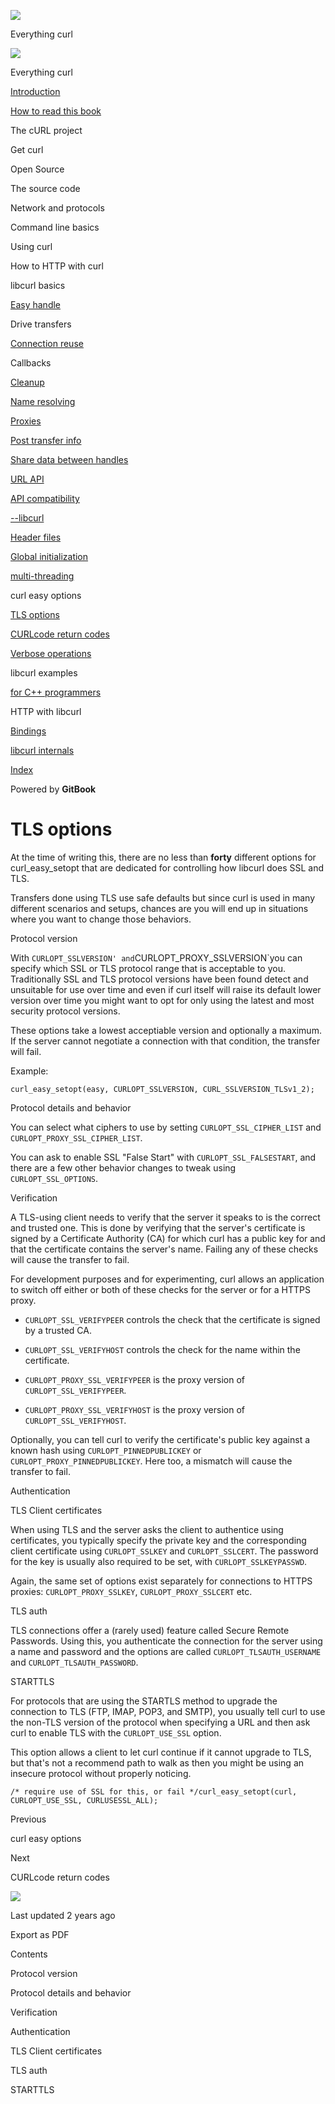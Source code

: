 <a href="../../index.html" class="link-a079aa82--primary-53a25e66--logoLink-10d08504"></a>

<img src="https://gblobscdn.gitbook.com/orgs%2F-LxuH0qSm4xO9nWfEBlB%2Favatar.png?alt=media" class="image-67b14f24--avatar-1c1d03ec" />

<span class="text-4505230f--UIH400-4e41e82a--textContentFamily-49a318e1--spaceNameText-677c2969">Everything curl</span>

<a href="../../index.html" class="link-a079aa82--primary-53a25e66--logoLink-10d08504"></a>

<img src="https://gblobscdn.gitbook.com/orgs%2F-LxuH0qSm4xO9nWfEBlB%2Favatar.png?alt=media" class="image-67b14f24--avatar-1c1d03ec" />

<span class="text-4505230f--UIH400-4e41e82a--textContentFamily-49a318e1--spaceNameText-677c2969">Everything curl</span>

<a href="../../index.html" class="navButton-94f2579c--navButtonClickable-161b88ca"><span class="text-4505230f--UIH300-2063425d--textContentFamily-49a318e1--navButtonLabel-14a4968f">Introduction</span></a>

<a href="../../how-to-read.html" class="navButton-94f2579c--navButtonClickable-161b88ca"><span class="text-4505230f--UIH300-2063425d--textContentFamily-49a318e1--navButtonLabel-14a4968f">How to read this book</span></a>

<span class="text-4505230f--UIH300-2063425d--textContentFamily-49a318e1--navButtonLabel-14a4968f">The cURL project</span>

<span class="text-4505230f--UIH300-2063425d--textContentFamily-49a318e1--navButtonLabel-14a4968f">Get curl</span>

<span class="text-4505230f--UIH300-2063425d--textContentFamily-49a318e1--navButtonLabel-14a4968f">Open Source</span>

<span class="text-4505230f--UIH300-2063425d--textContentFamily-49a318e1--navButtonLabel-14a4968f">The source code</span>

<span class="text-4505230f--UIH300-2063425d--textContentFamily-49a318e1--navButtonLabel-14a4968f">Network and protocols</span>

<span class="text-4505230f--UIH300-2063425d--textContentFamily-49a318e1--navButtonLabel-14a4968f">Command line basics</span>

<span class="text-4505230f--UIH300-2063425d--textContentFamily-49a318e1--navButtonLabel-14a4968f">Using curl</span>

<span class="text-4505230f--UIH300-2063425d--textContentFamily-49a318e1--navButtonLabel-14a4968f">How to HTTP with curl</span>

<span class="text-4505230f--UIH300-2063425d--textContentFamily-49a318e1--navButtonLabel-14a4968f">libcurl basics</span>

<a href="../easyhandle.html" class="navButton-94f2579c--pageItemWithChildrenNested-2c5d8183--navButtonClickable-161b88ca"><span class="text-4505230f--UIH300-2063425d--textContentFamily-49a318e1--navButtonLabel-14a4968f">Easy handle</span></a>

<span class="text-4505230f--UIH300-2063425d--textContentFamily-49a318e1--navButtonLabel-14a4968f">Drive transfers</span>

<a href="../connectionreuse.html" class="navButton-94f2579c--pageItemWithChildrenNested-2c5d8183--navButtonClickable-161b88ca"><span class="text-4505230f--UIH300-2063425d--textContentFamily-49a318e1--navButtonLabel-14a4968f">Connection reuse</span></a>

<span class="text-4505230f--UIH300-2063425d--textContentFamily-49a318e1--navButtonLabel-14a4968f">Callbacks</span>

<a href="../cleanup.html" class="navButton-94f2579c--pageItemWithChildrenNested-2c5d8183--navButtonClickable-161b88ca"><span class="text-4505230f--UIH300-2063425d--textContentFamily-49a318e1--navButtonLabel-14a4968f">Cleanup</span></a>

<a href="../names.html" class="navButton-94f2579c--pageItemWithChildrenNested-2c5d8183--navButtonClickable-161b88ca"><span class="text-4505230f--UIH300-2063425d--textContentFamily-49a318e1--navButtonLabel-14a4968f">Name resolving</span></a>

<a href="../proxies.html" class="navButton-94f2579c--pageItemWithChildrenNested-2c5d8183--navButtonClickable-161b88ca"><span class="text-4505230f--UIH300-2063425d--textContentFamily-49a318e1--navButtonLabel-14a4968f">Proxies</span></a>

<a href="../getinfo.html" class="navButton-94f2579c--pageItemWithChildrenNested-2c5d8183--navButtonClickable-161b88ca"><span class="text-4505230f--UIH300-2063425d--textContentFamily-49a318e1--navButtonLabel-14a4968f">Post transfer info</span></a>

<a href="../sharing.html" class="navButton-94f2579c--pageItemWithChildrenNested-2c5d8183--navButtonClickable-161b88ca"><span class="text-4505230f--UIH300-2063425d--textContentFamily-49a318e1--navButtonLabel-14a4968f">Share data between handles</span></a>

<a href="../url.html" class="navButton-94f2579c--pageItemWithChildrenNested-2c5d8183--navButtonClickable-161b88ca"><span class="text-4505230f--UIH300-2063425d--textContentFamily-49a318e1--navButtonLabel-14a4968f">URL API</span></a>

<a href="../api.html" class="navButton-94f2579c--pageItemWithChildrenNested-2c5d8183--navButtonClickable-161b88ca"><span class="text-4505230f--UIH300-2063425d--textContentFamily-49a318e1--navButtonLabel-14a4968f">API compatibility</span></a>

<a href="../libcurl.html" class="navButton-94f2579c--pageItemWithChildrenNested-2c5d8183--navButtonClickable-161b88ca"><span class="text-4505230f--UIH300-2063425d--textContentFamily-49a318e1--navButtonLabel-14a4968f">--libcurl</span></a>

<a href="../headers.html" class="navButton-94f2579c--pageItemWithChildrenNested-2c5d8183--navButtonClickable-161b88ca"><span class="text-4505230f--UIH300-2063425d--textContentFamily-49a318e1--navButtonLabel-14a4968f">Header files</span></a>

<a href="../globalinit.html" class="navButton-94f2579c--pageItemWithChildrenNested-2c5d8183--navButtonClickable-161b88ca"><span class="text-4505230f--UIH300-2063425d--textContentFamily-49a318e1--navButtonLabel-14a4968f">Global initialization</span></a>

<a href="../threading.html" class="navButton-94f2579c--pageItemWithChildrenNested-2c5d8183--navButtonClickable-161b88ca"><span class="text-4505230f--UIH300-2063425d--textContentFamily-49a318e1--navButtonLabel-14a4968f">multi-threading</span></a>

<span class="text-4505230f--UIH300-2063425d--textContentFamily-49a318e1--navButtonLabel-14a4968f">curl easy options</span>

<a href="tlsoptions.html" class="navButton-94f2579c--pageItemWithChildrenNested-2c5d8183--navButtonClickable-161b88ca--navButtonOpened-6a88552e"><span class="text-4505230f--UIH300-2063425d--textContentFamily-49a318e1--navButtonLabel-14a4968f">TLS options</span></a>

<a href="../curlcode.html" class="navButton-94f2579c--pageItemWithChildrenNested-2c5d8183--navButtonClickable-161b88ca"><span class="text-4505230f--UIH300-2063425d--textContentFamily-49a318e1--navButtonLabel-14a4968f">CURLcode return codes</span></a>

<a href="../verbose.html" class="navButton-94f2579c--pageItemWithChildrenNested-2c5d8183--navButtonClickable-161b88ca"><span class="text-4505230f--UIH300-2063425d--textContentFamily-49a318e1--navButtonLabel-14a4968f">Verbose operations</span></a>

<span class="text-4505230f--UIH300-2063425d--textContentFamily-49a318e1--navButtonLabel-14a4968f">libcurl examples</span>

<a href="../cplusplus.html" class="navButton-94f2579c--pageItemWithChildrenNested-2c5d8183--navButtonClickable-161b88ca"><span class="text-4505230f--UIH300-2063425d--textContentFamily-49a318e1--navButtonLabel-14a4968f">for C++ programmers</span></a>

<span class="text-4505230f--UIH300-2063425d--textContentFamily-49a318e1--navButtonLabel-14a4968f">HTTP with libcurl</span>

<a href="../../bindings.html" class="navButton-94f2579c--navButtonClickable-161b88ca"><span class="text-4505230f--UIH300-2063425d--textContentFamily-49a318e1--navButtonLabel-14a4968f">Bindings</span></a>

<a href="../../internals.html" class="navButton-94f2579c--navButtonClickable-161b88ca"><span class="text-4505230f--UIH300-2063425d--textContentFamily-49a318e1--navButtonLabel-14a4968f">libcurl internals</span></a>

<a href="../../bookindex.html" class="navButton-94f2579c--navButtonClickable-161b88ca"><span class="text-4505230f--UIH300-2063425d--textContentFamily-49a318e1--navButtonLabel-14a4968f">Index</span></a>

<a href="https://www.gitbook.com/?utm_source=content&amp;utm_medium=trademark&amp;utm_campaign=curl-1" class="reset-3c756112--trademark-a8da4b94"></a>

<span class="text-4505230f--TextH200-a3425406--textUIFamily-5ebd8e40">Powered by **GitBook**</span>

<span class="text-4505230f--DisplayH900-bfb998fa--textContentFamily-49a318e1">TLS options</span>
================================================================================================

<span class="text-4505230f--UIH300-2063425d--textUIFamily-5ebd8e40--text-8ee2c8b2"></span>

<span class="text-4505230f--UIH300-2063425d--textUIFamily-5ebd8e40--text-8ee2c8b2"></span>

<span class="text-4505230f--TextH400-3033861f--textContentFamily-49a318e1"><span data-key="971e48488c1b4d7a9e4a2c28a6a0cc24"><span data-offset-key="971e48488c1b4d7a9e4a2c28a6a0cc24:0">At the time of writing this, there are no less than </span><span data-offset-key="971e48488c1b4d7a9e4a2c28a6a0cc24:1">**forty**</span><span data-offset-key="971e48488c1b4d7a9e4a2c28a6a0cc24:2"> different options for curl\_easy\_setopt that are dedicated for controlling how libcurl does SSL and TLS.</span></span></span>

<span class="text-4505230f--TextH400-3033861f--textContentFamily-49a318e1"><span data-key="d9c619f47bde4659854ca121e1223ed2"><span data-offset-key="d9c619f47bde4659854ca121e1223ed2:0">Transfers done using TLS use safe defaults but since curl is used in many different scenarios and setups, chances are you will end up in situations where you want to change those behaviors.</span></span></span>

<span class="text-4505230f--HeadingH700-04e1a2a3--textContentFamily-49a318e1"><span data-key="10c4a4db29414624b975430d36b957ac"><span data-offset-key="10c4a4db29414624b975430d36b957ac:0">Protocol version</span></span></span>

<span class="text-4505230f--TextH400-3033861f--textContentFamily-49a318e1"><span data-key="21e1e85a7f9f4459aa30e5ecb7067381"><span data-offset-key="21e1e85a7f9f4459aa30e5ecb7067381:0">With </span><span data-offset-key="21e1e85a7f9f4459aa30e5ecb7067381:1">`CURLOPT_SSLVERSION' and`</span><span data-offset-key="21e1e85a7f9f4459aa30e5ecb7067381:2">CURLOPT\_PROXY\_SSLVERSION\`you can specify which SSL or TLS protocol range that is acceptable to you. Traditionally SSL and TLS protocol versions have been found detect and unsuitable for use over time and even if curl itself will raise its default lower version over time you might want to opt for only using the latest and most security protocol versions.</span></span></span>

<span class="text-4505230f--TextH400-3033861f--textContentFamily-49a318e1"><span data-key="91b32d13a26444e5a3aa9370787c6a7c"><span data-offset-key="91b32d13a26444e5a3aa9370787c6a7c:0">These options take a lowest acceptiable version and optionally a maximum. If the server cannot negotiate a connection with that condition, the transfer will fail.</span></span></span>

<span class="text-4505230f--TextH400-3033861f--textContentFamily-49a318e1"><span data-key="9a396dd6276d4b2692cd19926a608e7e"><span data-offset-key="9a396dd6276d4b2692cd19926a608e7e:0">Example:</span></span></span>

    curl_easy_setopt(easy, CURLOPT_SSLVERSION, CURL_SSLVERSION_TLSv1_2);

<span class="text-4505230f--HeadingH700-04e1a2a3--textContentFamily-49a318e1"><span data-key="54cb69b656f54976bfb005414e4917a7"><span data-offset-key="54cb69b656f54976bfb005414e4917a7:0">Protocol details and behavior</span></span></span>

<span class="text-4505230f--TextH400-3033861f--textContentFamily-49a318e1"><span data-key="2b9ce29a5b5243238c11e0cb0447b9ea"><span data-offset-key="2b9ce29a5b5243238c11e0cb0447b9ea:0">You can select what ciphers to use by setting </span><span data-offset-key="2b9ce29a5b5243238c11e0cb0447b9ea:1">`CURLOPT_SSL_CIPHER_LIST`</span><span data-offset-key="2b9ce29a5b5243238c11e0cb0447b9ea:2"> and </span><span data-offset-key="2b9ce29a5b5243238c11e0cb0447b9ea:3">`CURLOPT_PROXY_SSL_CIPHER_LIST`</span><span data-offset-key="2b9ce29a5b5243238c11e0cb0447b9ea:4">.</span></span></span>

<span class="text-4505230f--TextH400-3033861f--textContentFamily-49a318e1"><span data-key="b14672abbf154894834d99da16349b80"><span data-offset-key="b14672abbf154894834d99da16349b80:0">You can ask to enable SSL "False Start" with </span><span data-offset-key="b14672abbf154894834d99da16349b80:1">`CURLOPT_SSL_FALSESTART`</span><span data-offset-key="b14672abbf154894834d99da16349b80:2">, and there are a few other behavior changes to tweak using </span><span data-offset-key="b14672abbf154894834d99da16349b80:3">`CURLOPT_SSL_OPTIONS`</span><span data-offset-key="b14672abbf154894834d99da16349b80:4">.</span></span></span>

<span class="text-4505230f--HeadingH700-04e1a2a3--textContentFamily-49a318e1"><span data-key="341face1042e4ad3bf6dae17aaadbd31"><span data-offset-key="341face1042e4ad3bf6dae17aaadbd31:0">Verification</span></span></span>

<span class="text-4505230f--TextH400-3033861f--textContentFamily-49a318e1"><span data-key="2bcd0042665b4c3da31b713a830418f2"><span data-offset-key="2bcd0042665b4c3da31b713a830418f2:0">A TLS-using client needs to verify that the server it speaks to is the correct and trusted one. This is done by verifying that the server's certificate is signed by a Certificate Authority (CA) for which curl has a public key for and that the certificate contains the server's name. Failing any of these checks will cause the transfer to fail.</span></span></span>

<span class="text-4505230f--TextH400-3033861f--textContentFamily-49a318e1"><span data-key="835f2712fbd94d31b4da08e8872c0e71"><span data-offset-key="835f2712fbd94d31b4da08e8872c0e71:0">For development purposes and for experimenting, curl allows an application to switch off either or both of these checks for the server or for a HTTPS proxy.</span></span></span>

-   <span class="text-4505230f--TextH400-3033861f--textContentFamily-49a318e1"><span data-key="0e272417f2544b96938da1513ba5b79f"><span data-offset-key="0e272417f2544b96938da1513ba5b79f:0">`CURLOPT_SSL_VERIFYPEER`</span><span data-offset-key="0e272417f2544b96938da1513ba5b79f:1"> controls the check that the certificate is signed by a trusted CA.</span></span></span>

-   <span class="text-4505230f--TextH400-3033861f--textContentFamily-49a318e1"><span data-key="5b80b75d2f184f9088706048c9989c3e"><span data-offset-key="5b80b75d2f184f9088706048c9989c3e:0">`CURLOPT_SSL_VERIFYHOST`</span><span data-offset-key="5b80b75d2f184f9088706048c9989c3e:1"> controls the check for the name within the certificate.</span></span></span>

-   <span class="text-4505230f--TextH400-3033861f--textContentFamily-49a318e1"><span data-key="20e256352da04a91bcfe704963d40d78"><span data-offset-key="20e256352da04a91bcfe704963d40d78:0">`CURLOPT_PROXY_SSL_VERIFYPEER`</span><span data-offset-key="20e256352da04a91bcfe704963d40d78:1"> is the proxy version of </span><span data-offset-key="20e256352da04a91bcfe704963d40d78:2">`CURLOPT_SSL_VERIFYPEER`</span><span data-offset-key="20e256352da04a91bcfe704963d40d78:3">.</span></span></span>

-   <span class="text-4505230f--TextH400-3033861f--textContentFamily-49a318e1"><span data-key="58e52a16df664a29bb627f9dc4254258"><span data-offset-key="58e52a16df664a29bb627f9dc4254258:0">`CURLOPT_PROXY_SSL_VERIFYHOST`</span><span data-offset-key="58e52a16df664a29bb627f9dc4254258:1"> is the proxy version of </span><span data-offset-key="58e52a16df664a29bb627f9dc4254258:2">`CURLOPT_SSL_VERIFYHOST`</span><span data-offset-key="58e52a16df664a29bb627f9dc4254258:3">.</span></span></span>

<span class="text-4505230f--TextH400-3033861f--textContentFamily-49a318e1"><span data-key="08aa393d11254f769226ee090b11fa7f"><span data-offset-key="08aa393d11254f769226ee090b11fa7f:0">Optionally, you can tell curl to verify the certificate's public key against a known hash using </span><span data-offset-key="08aa393d11254f769226ee090b11fa7f:1">`CURLOPT_PINNEDPUBLICKEY`</span><span data-offset-key="08aa393d11254f769226ee090b11fa7f:2"> or </span><span data-offset-key="08aa393d11254f769226ee090b11fa7f:3">`CURLOPT_PROXY_PINNEDPUBLICKEY`</span><span data-offset-key="08aa393d11254f769226ee090b11fa7f:4">. Here too, a mismatch will cause the transfer to fail.</span></span></span>

<span class="text-4505230f--HeadingH700-04e1a2a3--textContentFamily-49a318e1"><span data-key="40d7db9af9c34c32a9e8d2651f17a8f2"><span data-offset-key="40d7db9af9c34c32a9e8d2651f17a8f2:0">Authentication</span></span></span>

<span class="text-4505230f--HeadingH600-23f228db--textContentFamily-49a318e1"><span data-key="40ea074c564647588cc8b52fe96a8af5"><span data-offset-key="40ea074c564647588cc8b52fe96a8af5:0">TLS Client certificates</span></span></span>

<span class="text-4505230f--TextH400-3033861f--textContentFamily-49a318e1"><span data-key="c67ec644e65a445aba2d806130be8911"><span data-offset-key="c67ec644e65a445aba2d806130be8911:0">When using TLS and the server asks the client to authentice using certificates, you typically specify the private key and the corresponding client certificate using </span><span data-offset-key="c67ec644e65a445aba2d806130be8911:1">`CURLOPT_SSLKEY`</span><span data-offset-key="c67ec644e65a445aba2d806130be8911:2"> and </span><span data-offset-key="c67ec644e65a445aba2d806130be8911:3">`CURLOPT_SSLCERT`</span><span data-offset-key="c67ec644e65a445aba2d806130be8911:4">. The password for the key is usually also required to be set, with </span><span data-offset-key="c67ec644e65a445aba2d806130be8911:5">`CURLOPT_SSLKEYPASSWD`</span><span data-offset-key="c67ec644e65a445aba2d806130be8911:6">.</span></span></span>

<span class="text-4505230f--TextH400-3033861f--textContentFamily-49a318e1"><span data-key="43cfde005f7c451ab5a655b00c732060"><span data-offset-key="43cfde005f7c451ab5a655b00c732060:0">Again, the same set of options exist separately for connections to HTTPS proxies: </span><span data-offset-key="43cfde005f7c451ab5a655b00c732060:1">`CURLOPT_PROXY_SSLKEY`</span><span data-offset-key="43cfde005f7c451ab5a655b00c732060:2">, </span><span data-offset-key="43cfde005f7c451ab5a655b00c732060:3">`CURLOPT_PROXY_SSLCERT`</span><span data-offset-key="43cfde005f7c451ab5a655b00c732060:4"> etc.</span></span></span>

<span class="text-4505230f--HeadingH600-23f228db--textContentFamily-49a318e1"><span data-key="f97e1f3b74394e64b80002cbaab015eb"><span data-offset-key="f97e1f3b74394e64b80002cbaab015eb:0">TLS auth</span></span></span>

<span class="text-4505230f--TextH400-3033861f--textContentFamily-49a318e1"><span data-key="06fbf8f9965d4e3a8a9970f48fce6210"><span data-offset-key="06fbf8f9965d4e3a8a9970f48fce6210:0">TLS connections offer a (rarely used) feature called Secure Remote Passwords. Using this, you authenticate the connection for the server using a name and password and the options are called </span><span data-offset-key="06fbf8f9965d4e3a8a9970f48fce6210:1">`CURLOPT_TLSAUTH_USERNAME`</span><span data-offset-key="06fbf8f9965d4e3a8a9970f48fce6210:2"> and </span><span data-offset-key="06fbf8f9965d4e3a8a9970f48fce6210:3">`CURLOPT_TLSAUTH_PASSWORD`</span><span data-offset-key="06fbf8f9965d4e3a8a9970f48fce6210:4">.</span></span></span>

<span class="text-4505230f--HeadingH700-04e1a2a3--textContentFamily-49a318e1"><span data-key="7606f496fb2142668a7021871110e39d"><span data-offset-key="7606f496fb2142668a7021871110e39d:0">STARTTLS</span></span></span>

<span class="text-4505230f--TextH400-3033861f--textContentFamily-49a318e1"><span data-key="564882d5631248688105055ccc6770df"><span data-offset-key="564882d5631248688105055ccc6770df:0">For protocols that are using the STARTLS method to upgrade the connection to TLS (FTP, IMAP, POP3, and SMTP), you usually tell curl to use the non-TLS version of the protocol when specifying a URL and then ask curl to enable TLS with the </span><span data-offset-key="564882d5631248688105055ccc6770df:1">`CURLOPT_USE_SSL`</span><span data-offset-key="564882d5631248688105055ccc6770df:2"> option.</span></span></span>

<span class="text-4505230f--TextH400-3033861f--textContentFamily-49a318e1"><span data-key="5ccd95481c934726a11a4940a54b8405"><span data-offset-key="5ccd95481c934726a11a4940a54b8405:0">This option allows a client to let curl continue if it cannot upgrade to TLS, but that's not a recommend path to walk as then you might be using an insecure protocol without properly noticing.</span></span></span>

    /* require use of SSL for this, or fail */curl_easy_setopt(curl, CURLOPT_USE_SSL, CURLUSESSL_ALL);

<a href="../options.html" class="reset-3c756112--card-6570f064--whiteCard-fff091a4--cardPrevious-56a5e674"></a>

<span class="text-4505230f--TextH200-a3425406--textContentFamily-49a318e1">Previous</span>

<span class="text-4505230f--UIH400-4e41e82a--textContentFamily-49a318e1">curl easy options</span>

<a href="../curlcode.html" class="reset-3c756112--card-6570f064--whiteCard-fff091a4--cardNext-19241c42"></a>

<span class="text-4505230f--TextH200-a3425406--textContentFamily-49a318e1">Next</span>

<span class="text-4505230f--UIH400-4e41e82a--textContentFamily-49a318e1">CURLcode return codes</span>

<img src="https://avatars.githubusercontent.com/u/66654881?v=4" class="image-67b14f24--avatar-1c1d03ec" />

<span class="text-4505230f--TextH200-a3425406--textContentFamily-49a318e1">Last updated 2 years ago</span>

<span class="text-4505230f--UIH300-2063425d--textUIFamily-5ebd8e40">Export as PDF</span>

<span class="text-4505230f--InfoH100-1e92e1d1--textContentFamily-49a318e1">Contents</span>

<a href="tlsoptions.html#protocol-version" class="reset-3c756112--menuItem-aa02f6ec--menuItemLight-757d5235--menuItemInline-173bdf97--pageTocItem-f4427024"></a>

<span class="text-4505230f--UIH300-2063425d--textContentFamily-49a318e1"><span class="text-4505230f--UIH200-50ead35f--textContentFamily-49a318e1">Protocol version</span></span>

<a href="tlsoptions.html#protocol-details-and-behavior" class="reset-3c756112--menuItem-aa02f6ec--menuItemLight-757d5235--menuItemInline-173bdf97--pageTocItem-f4427024"></a>

<span class="text-4505230f--UIH300-2063425d--textContentFamily-49a318e1"><span class="text-4505230f--UIH200-50ead35f--textContentFamily-49a318e1">Protocol details and behavior</span></span>

<a href="tlsoptions.html#verification" class="reset-3c756112--menuItem-aa02f6ec--menuItemLight-757d5235--menuItemInline-173bdf97--pageTocItem-f4427024"></a>

<span class="text-4505230f--UIH300-2063425d--textContentFamily-49a318e1"><span class="text-4505230f--UIH200-50ead35f--textContentFamily-49a318e1">Verification</span></span>

<a href="tlsoptions.html#authentication" class="reset-3c756112--menuItem-aa02f6ec--menuItemLight-757d5235--menuItemInline-173bdf97--pageTocItem-f4427024"></a>

<span class="text-4505230f--UIH300-2063425d--textContentFamily-49a318e1"><span class="text-4505230f--UIH200-50ead35f--textContentFamily-49a318e1">Authentication</span></span>

<a href="tlsoptions.html#tls-client-certificates" class="reset-3c756112--menuItem-aa02f6ec--menuItemLight-757d5235--menuItemInline-173bdf97--pageTocItem-f4427024"></a>

<span class="text-4505230f--UIH300-2063425d--textContentFamily-49a318e1"><span class="text-4505230f--UIH200-50ead35f--textContentFamily-49a318e1--pageTocLinkH2-2294976c">TLS Client certificates</span></span>

<a href="tlsoptions.html#tls-auth" class="reset-3c756112--menuItem-aa02f6ec--menuItemLight-757d5235--menuItemInline-173bdf97--pageTocItem-f4427024"></a>

<span class="text-4505230f--UIH300-2063425d--textContentFamily-49a318e1"><span class="text-4505230f--UIH200-50ead35f--textContentFamily-49a318e1--pageTocLinkH2-2294976c">TLS auth</span></span>

<a href="tlsoptions.html#starttls" class="reset-3c756112--menuItem-aa02f6ec--menuItemLight-757d5235--menuItemInline-173bdf97--pageTocItem-f4427024"></a>

<span class="text-4505230f--UIH300-2063425d--textContentFamily-49a318e1"><span class="text-4505230f--UIH200-50ead35f--textContentFamily-49a318e1">STARTTLS</span></span>
